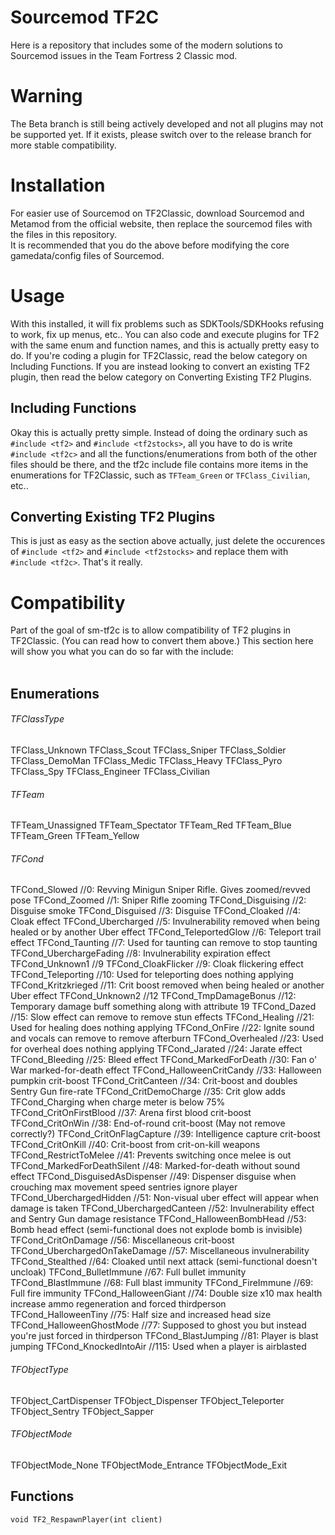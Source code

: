 # Sourcemod TF2C
Here is a repository that includes some of the modern solutions to Sourcemod issues in the Team Fortress 2 Classic mod.

# Warning
The Beta branch is still being actively developed and not all plugins may not be supported yet. If it exists, please switch over to the release branch for more stable compatibility.

# Installation
For easier use of Sourcemod on TF2Classic, download Sourcemod and Metamod from the official website, then replace the sourcemod files with the files in this repository.<br />
It is recommended that you do the above before modifying the core gamedata/config files of Sourcemod.

# Usage
With this installed, it will fix problems such as SDKTools/SDKHooks refusing to work, fix up menus, etc.. You can also code and execute plugins for TF2 with the same enum and function names, and this is actually pretty easy to do. If you're coding a plugin for TF2Classic, read the below category on Including Functions. If you are instead looking to convert an existing TF2 plugin, then read the below category on Converting Existing TF2 Plugins.
## Including Functions
Okay this is actually pretty simple. Instead of doing the ordinary such as `#include <tf2>` and `#include <tf2stocks>`, all you have to do is write `#include <tf2c>` and all the functions/enumerations from both of the other files should be there, and the tf2c include file contains more items in the enumerations for TF2Classic, such as `TFTeam_Green` or `TFClass_Civilian`, etc..
## Converting Existing TF2 Plugins
This is just as easy as the section above actually, just delete the occurences of `#include <tf2>` and `#include <tf2stocks>` and replace them with `#include <tf2c>`. That's it really.

# Compatibility
Part of the goal of sm-tf2c is to allow compatibility of TF2 plugins in TF2Classic. (You can read how to convert them above.) This section here will show you what you can do so far with the <tf2c> include:
<br />
<br />
## Enumerations
###### TFClassType
TFClass_Unknown
TFClass_Scout
TFClass_Sniper
TFClass_Soldier
TFClass_DemoMan
TFClass_Medic
TFClass_Heavy
TFClass_Pyro
TFClass_Spy
TFClass_Engineer
TFClass_Civilian
###### TFTeam
TFTeam_Unassigned
TFTeam_Spectator
TFTeam_Red
TFTeam_Blue
TFTeam_Green
TFTeam_Yellow
###### TFCond
TFCond_Slowed //0: Revving Minigun Sniper Rifle. Gives zoomed/revved pose
TFCond_Zoomed //1: Sniper Rifle zooming
TFCond_Disguising //2: Disguise smoke
TFCond_Disguised //3: Disguise
TFCond_Cloaked //4: Cloak effect
TFCond_Ubercharged //5: Invulnerability removed when being healed or by another Uber effect
TFCond_TeleportedGlow //6: Teleport trail effect
TFCond_Taunting //7: Used for taunting can remove to stop taunting
TFCond_UberchargeFading //8: Invulnerability expiration effect
TFCond_Unknown1 //9
TFCond_CloakFlicker //9: Cloak flickering effect
TFCond_Teleporting //10: Used for teleporting does nothing applying
TFCond_Kritzkrieged //11: Crit boost removed when being healed or another Uber effect
TFCond_Unknown2 //12
TFCond_TmpDamageBonus //12: Temporary damage buff something along with attribute 19
TFCond_Dazed //15: Slow effect can remove to remove stun effects
TFCond_Healing //21: Used for healing does nothing applying
TFCond_OnFire //22: Ignite sound and vocals can remove to remove afterburn
TFCond_Overhealed //23: Used for overheal does nothing applying
TFCond_Jarated //24: Jarate effect
TFCond_Bleeding //25: Bleed effect
TFCond_MarkedForDeath //30: Fan o' War marked-for-death effect
TFCond_HalloweenCritCandy //33: Halloween pumpkin crit-boost
TFCond_CritCanteen //34: Crit-boost and doubles Sentry Gun fire-rate
TFCond_CritDemoCharge //35: Crit glow adds TFCond_Charging when charge meter is below 75%
TFCond_CritOnFirstBlood //37: Arena first blood crit-boost
TFCond_CritOnWin //38: End-of-round crit-boost (May not remove correctly?)
TFCond_CritOnFlagCapture //39: Intelligence capture crit-boost
TFCond_CritOnKill //40: Crit-boost from crit-on-kill weapons
TFCond_RestrictToMelee //41: Prevents switching once melee is out
TFCond_MarkedForDeathSilent //48: Marked-for-death without sound effect
TFCond_DisguisedAsDispenser //49: Dispenser disguise when crouching max movement speed sentries ignore player
TFCond_UberchargedHidden //51: Non-visual uber effect will appear when damage is taken
TFCond_UberchargedCanteen //52: Invulnerability effect and Sentry Gun damage resistance
TFCond_HalloweenBombHead //53: Bomb head effect (semi-functional does not explode bomb is invisible)
TFCond_CritOnDamage //56: Miscellaneous crit-boost
TFCond_UberchargedOnTakeDamage //57: Miscellaneous invulnerability
TFCond_Stealthed //64: Cloaked until next attack (semi-functional doesn't uncloak)
TFCond_BulletImmune //67: Full bullet immunity
TFCond_BlastImmune //68: Full blast immunity
TFCond_FireImmune //69: Full fire immunity
TFCond_HalloweenGiant //74: Double size x10 max health increase ammo regeneration and forced thirdperson
TFCond_HalloweenTiny //75: Half size and increased head size
TFCond_HalloweenGhostMode //77: Supposed to ghost you but instead you're just forced in thirdperson
TFCond_BlastJumping //81: Player is blast jumping
TFCond_KnockedIntoAir //115: Used when a player is airblasted
###### TFObjectType
TFObject_CartDispenser
TFObject_Dispenser
TFObject_Teleporter
TFObject_Sentry
TFObject_Sapper
###### TFObjectMode
TFObjectMode_None
TFObjectMode_Entrance
TFObjectMode_Exit
## Functions
`void TF2_RespawnPlayer(int client)`
